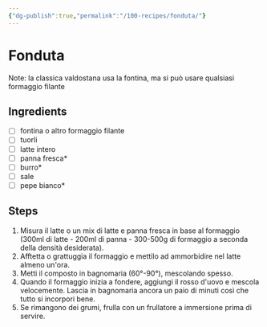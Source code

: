 ```yaml
---
{"dg-publish":true,"permalink":"/100-recipes/fonduta/"}
---
```


# Fonduta
Note: la classica valdostana usa la fontina, ma si può usare qualsiasi formaggio filante
## Ingredients
- [ ] fontina o altro formaggio filante
- [ ] tuorli
- [ ] latte intero
- [ ] panna fresca*
- [ ] burro*
- [ ] sale
- [ ] pepe bianco*
## Steps
1. Misura il latte o un mix di latte e panna fresca in base al formaggio (300ml di latte - 200ml di panna - 300-500g di formaggio a seconda della densità desiderata).
2. Afftetta o grattuggia il formaggio e mettilo ad ammorbidire nel latte almeno un'ora.
3. Metti il composto in bagnomaria (60°-90°), mescolando spesso.
4. Quando il formaggio inizia a fondere, aggiungi il rosso d'uovo e mescola velocemente. Lascia in bagnomaria ancora un paio di minuti così che tutto si incorpori bene.
5. Se rimangono dei grumi, frulla con un frullatore a immersione prima di servire.